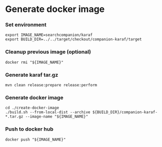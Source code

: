 # Generate docker image
### Set environment
```
export IMAGE_NAME=searchcompanion/karaf
export BUILD_DIR=../../target/checkout/companion-karaf/target
```
### Cleanup previous image (optional)
```
docker rmi "${IMAGE_NAME}"
```
### Generate karaf tar.gz
```
mvn clean release:prepare release:perform
```
### Generate docker image
```
cd ./create-docker-image
./build.sh --from-local-dist --archive ${BUILD_DIR}/companion-karaf-*.tar.gz --image-name "${IMAGE_NAME}"
```
### Push to docker hub
```
docker push "${IMAGE_NAME}"
```
